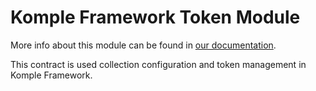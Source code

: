 # Komple Framework Token Module

More info about this module can be found in [our documentation](https://docs.komple.io/komple-framework/modules/Token-Module).

This contract is used collection configuration and token management in Komple Framework.
